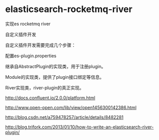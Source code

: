 # elasticsearch-rocketmq-river
实现es rocketmq river

自定义插件开发

自定义插件开发需要完成几个步骤：

配置es-plugin.properties

继承自AbstractPlugin的实现类，用于注册plugin。

Module的实现类，提供了plugin接口绑定等信息。

River实现类，river-plugin的真正实现。


http://docs.confluent.io/2.0.0/platform.html

http://www.open-open.com/lib/view/open1456300142386.html

http://blog.csdn.net/a759478257/article/details/8482281

http://blog.trifork.com/2013/01/10/how-to-write-an-elasticsearch-river-plugin/

